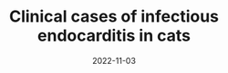 ---
title: "Clinical cases of infectious endocarditis in cats"
collection: publications
permalink: /publication/2022-11-03-paper-5
#excerpt: 'The study discusses two cases of Infectious Endocarditis (IE) in cats, a disease characterized by inflammation of the endocardium and lesions on the heart valve apparatus. The first case was challenging to diagnose due to the rapid progression of the disease, with the cat’s condition deteriorating significantly within 48 hours of a normal initial echocardiogram result. In the second case, a histopathological examination confirmed an infectious inflammatory process of unclear origin in the endocardium and myocardium. However, the lack of additional laboratory tests, such as bacterial blood culture and PCR diagnosis, limited the ability to propose a hypothesis about the origin and etiology of IE. The study highlights the need for a clear diagnostic algorithm for IE in cats.'
date: 2022-11-03
venue: 'Brazilian Journal of Veterinary Medicine'
paperurl: 'http://iliapopov17.github.io/files/Papers/Clinical cases of infectious endocarditis in cats.pdf'
link: 'https://www.scopus.com/record/display.uri?eid=2-s2.0-85143654547&origin=resultslist'
citation: 'Sereda, T.V.; Petrova, M.A.; <b>Popov, I.V.</b>; Popov, I.V.; Kartashov, S.N.; Ermakov, A.M. Clinical Cases of Infectious Endocarditis in Cats. <i>Braz. J. Vet. Med.</i> 2022, 44, e002322, doi:10.29374/2527-2179.bjvm002322.'
---